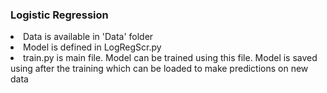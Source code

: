 <h3> Logistic Regression </h3>
<li> Data is available in 'Data' folder </li>
<li> Model is defined in LogRegScr.py </li>
<li> train.py is main file. Model can be trained using this file. Model is saved using after the training which can be loaded to make predictions on new data </li>
